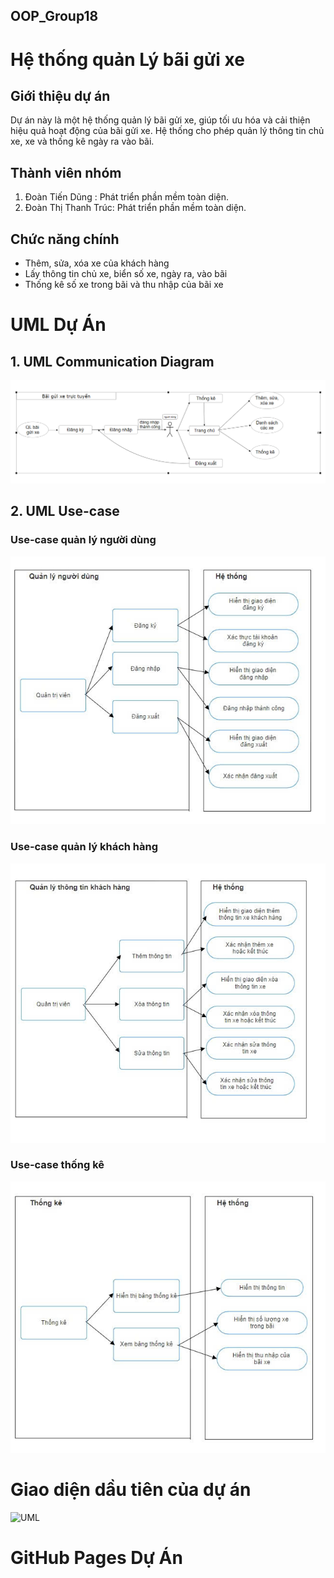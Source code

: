 ## OOP_Group18
# Hệ thống quản Lý bãi gửi xe
## Giới thiệu dự án
Dự án này là một hệ thống quản lý bãi gửi xe, giúp tối ưu hóa và cải thiện hiệu quả hoạt động của bãi gửi xe. Hệ thống cho phép quản lý thông tin chủ xe, xe và thống kê ngày ra vào bãi.
## Thành viên nhóm
1. Đoàn Tiến Dũng : Phát triển phần mềm toàn diện.
2. Đoàn Thị Thanh Trúc: Phát triển phần mềm toàn diện.
## Chức năng chính
* Thêm, sửa, xóa xe của khách hàng
* Lấy thông tin chủ xe, biển số xe, ngày ra, vào bãi
* Thống kê số xe trong bãi và thu nhập của bãi xe
# UML Dự Án
## 1. UML Communication Diagram
![UML](Quanlibaiguixe/UML/uml1.png)
## 2. UML Use-case
### Use-case quản lý người dùng<br>
![UML](Quanlibaiguixe/UML/uml2.jpg)<br>
### Use-case quản lý khách hàng<br>
![UML](Quanlibaiguixe/UML/uml3.jpg)<br>
### Use-case thống kê<br>
![UML](Quanlibaiguixe/UML/uml4.jpg)<br>
# Giao diện dầu tiên của dự án
![UML](Quanlibaiguixe/UML/giadiendautien.png)<br>
# GitHub Pages Dự Án

